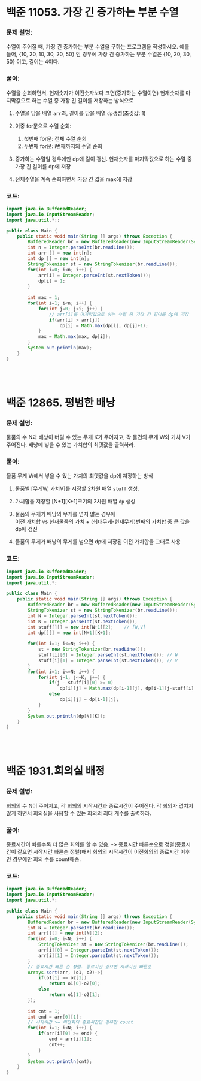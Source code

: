 # 백준 11053. 가장 긴 증가하는 부분 수열

### 문제 설명:

<p>수열이 주어질 때, 가장 긴 증가하는 부분 수열을 구하는 프로그램을 작성하시오. 예를 들어, {10, 20, 10, 30, 20, 50} 인 경우에 가장 긴 증가하는 부분 수열은 {10, 20, 30, 50} 이고, 길이는 4이다.</p>

### 풀이:

수열을 순회하면서, 현재숫자가 이전숫자보다 크면(증가하는 수열이면) 현재숫자를 마지막값으로 하는 수열 중 가장 긴 길이를 저장하는 방식으로<br>

1. 수열을 담을 배열 `arr`과, 길이를 담을 배열 `dp`생성(초깃값: 1)

2. 이중 for문으로 수열 순회:
   1) 첫번째 for문: 전체 수열 순회
   2) 두번째 for문: i번째까지의 수열 순회
  
3. 증가하는 수열일 경우에만 dp에 길이 갱신. 현재숫자를 마지막값으로 하는 수열 중 가장 긴 길이를 dp에 저장

4. 전체수열을 계속 순회하면서 가장 긴 값을 max에 저장

### 코드:

```java
import java.io.BufferedReader;
import java.io.InputStreamReader;
import java.util.*;;

public class Main {
	public static void main(String [] args) throws Exception {
		BufferedReader br = new BufferedReader(new InputStreamReader(System.in));
		int n = Integer.parseInt(br.readLine());
		int arr [] = new int[n];
		int dp [] = new int[n];
		StringTokenizer st = new StringTokenizer(br.readLine());
		for(int i=0; i<n; i++) {
			arr[i] = Integer.parseInt(st.nextToken());
			dp[i] = 1;
		}
		
		int max = 1;
		for(int i=1; i<n; i++) {
			for(int j=0; j<i; j++) {
				// arr[i]를 마지막값으로 하는 수열 중 가장 긴 길이를 dp에 저장
				if(arr[i] > arr[j])
					dp[i] = Math.max(dp[i], dp[j]+1);
			}
			max = Math.max(max, dp[i]);
		}
		System.out.println(max);
	}
}
```

<br><br>


# 백준 12865. 평범한 배낭

### 문제 설명:

<p>물품의 수 N과 배낭이 버틸 수 있는 무게 K가 주어지고, 각 물건의 무게 W와 가치 V가 주어진다. 배낭에 넣을 수 있는 가치합의 최댓값을 출력하라.</p>

### 풀이:

물품 무게 W에서 넣을 수 있는 가치의 최댓값을 dp에 저장하는 방식<br>


1. 물품별 [무게W, 가치V]를 저장할 2차원 배열 `stuff` 생성. 

2. 가치합을 저장할 [N+1][K+1]크기의 2차원 배열  `dp` 생성

3. 물품의 무게가 배낭의 무게를 넘지 않는 경우에  
   이전 가치합 vs 현재물품의 가치 + (최대무게-현재무게)번째의 가치합 중 큰 값을 dp에 갱신

4. 물품의 무게가 배낭의 무게를 넘으면 dp에 저장된 이전 가치합을 그대로 사용

   
### 코드:

```java
import java.io.BufferedReader;
import java.io.InputStreamReader;
import java.util.*;

public class Main {
	public static void main(String [] args) throws Exception {
		BufferedReader br = new BufferedReader(new InputStreamReader(System.in));
		StringTokenizer st = new StringTokenizer(br.readLine());
		int N = Integer.parseInt(st.nextToken());
		int K = Integer.parseInt(st.nextToken());
		int stuff[][] = new int[N+1][2];	// [W,V]
		int dp[][] = new int[N+1][K+1];
		
		for(int i=1; i<=N; i++) {
			st = new StringTokenizer(br.readLine());
			stuff[i][0] = Integer.parseInt(st.nextToken());	// W
			stuff[i][1] = Integer.parseInt(st.nextToken());	// V
		}
		for(int i=1; i<=N; i++) {
			for(int j=1; j<=K; j++) {	
				if(j - stuff[i][0] >= 0)
					dp[i][j] = Math.max(dp[i-1][j], dp[i-1][j-stuff[i][0]] + stuff[i][1]);
				else
					dp[i][j] = dp[i-1][j];
			}
		}
		System.out.println(dp[N][K]);
	}
}
```

<br><br>


# 백준 1931.회의실 배정

### 문제 설명:

<p>회의의 수 N이 주어지고, 각 회의의 시작시간과 종료시간이 주어진다. 각 회의가 겹치지 않게 하면서 회의실을 사용할 수 있는 회의의 최대 개수를 출력하라.</p>

### 풀이:

종료시간이 빠를수록 더 많은 회의를 할 수 있음. -> 종료시간 빠른순으로 정렬(종료시간이 같으면 시작시간 빠른순 정렬)해서 회의의 시작시간이 이전회의의 종료시간 이후인 경우에만 회의 수를 count해줌.<br>

   
### 코드:

```java
import java.io.BufferedReader;
import java.io.InputStreamReader;
import java.util.*;

public class Main {
	public static void main(String [] args) throws Exception {
		BufferedReader br = new BufferedReader(new InputStreamReader(System.in));
		int N = Integer.parseInt(br.readLine());
		int arr[][] = new int[N][2];
		for(int i=0; i<N; i++) {
			StringTokenizer st = new StringTokenizer(br.readLine());
			arr[i][0] = Integer.parseInt(st.nextToken());
			arr[i][1] = Integer.parseInt(st.nextToken());
		}
		// 종료시간 빠른 순 정렬. 종료시간 같으면 시작시간 빠른순
		Arrays.sort(arr, (o1, o2)->{
			if(o1[1] == o2[1])
				return o1[0]-o2[0];
			else
				return o1[1]-o2[1];
		});
		
		int cnt = 1;
		int end = arr[0][1];
		// 시작시간 >= 이전회의 종료시간인 경우만 count
		for(int i=1; i<N; i++) {
			if(arr[i][0] >= end) {
				end = arr[i][1];
				cnt++;
			}
		}
		System.out.println(cnt);
	}
}
```

